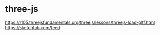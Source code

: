 # three-js
https://r105.threejsfundamentals.org/threejs/lessons/threejs-load-gltf.html
https://sketchfab.com/feed
